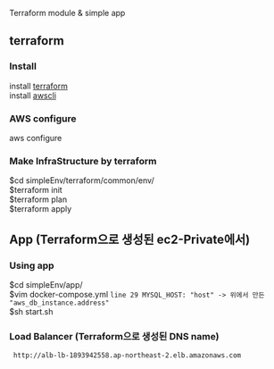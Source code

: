 
Terraform module &amp; simple app

## terraform 

### Install
install [terraform](https://learn.hashicorp.com/tutorials/terraform/install-cli, "terraform install")   
install [awscli](https://docs.aws.amazon.com/ko_kr/cli/latest/userguide/cli-chap-install.html, "awscli install")
### AWS configure
aws configure
### Make InfraStructure by terraform
$cd simpleEnv/terraform/common/env/   
$terraform init   
$terraform plan   
$terraform apply    

## App (Terraform으로 생성된 ec2-Private에서)

### Using app 
$cd simpleEnv/app/   
$vim docker-compose.yml
```line 29 MYSQL_HOST: "host" -> 위에서 만든 "aws_db_instance.address" ```   
$sh start.sh   

### Load Balancer (Terraform으로 생성된 DNS name)
     http://alb-lb-1893942558.ap-northeast-2.elb.amazonaws.com


